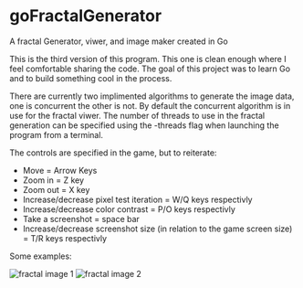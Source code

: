 # goFractalGenerator
A fractal Generator, viwer, and image maker created in Go

This is the third version of this program. This one is clean enough where I feel comfortable sharing the code.
The goal of this project was to learn Go and to build something cool in the process.

There are currently two implimented algorithms to generate the image data, one is concurrent the other is not. By default the concurrent algorithm is in use for the fractal viwer. The number of threads to use in the fractal generation can be specified using the -threads flag when launching the program from a terminal.

The controls are specified in the game, but to reiterate:
- Move = Arrow Keys
- Zoom in = Z key
- Zoom out = X key
- Increase/decrease pixel test iteration = W/Q keys respectivly
- Increase/decrease color contrast = P/O keys respectivly
- Take a screenshot = space bar
- Increase/decrease screenshot size (in relation to the game screen size) = T/R keys respectivly

Some examples:

![fractal image 1](https://user-images.githubusercontent.com/90068632/185298504-6c5aa8d7-968e-4319-8035-8a03a7e0524b.png)
![fractal image 2](https://user-images.githubusercontent.com/90068632/185299040-28a2fe6e-bafa-4a0e-b053-eb6c6735d763.png)
